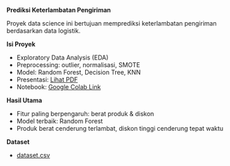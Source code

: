 **Prediksi Keterlambatan Pengiriman**

Proyek data science ini bertujuan memprediksi keterlambatan pengiriman berdasarkan data logistik. 

**Isi Proyek**
- Exploratory Data Analysis (EDA)
- Preprocessing: outlier, normalisasi, SMOTE
- Model: Random Forest, Decision Tree, KNN
- Presentasi: [Lihat PDF](https://drive.google.com/file/d/1NypfHd4YmoghxFO8St8Rl8tUsBd826ua/view?usp=sharing)
- Notebook: [Google Colab Link](https://colab.research.google.com/drive/1GlgUQG2TUt4vpMuNysRELHgD4kz2LxIB?usp=sharing)

**Hasil Utama**
- Fitur paling berpengaruh: berat produk & diskon
- Model terbaik: Random Forest
- Produk berat cenderung terlambat, diskon tinggi cenderung tepat waktu

**Dataset**
- [dataset.csv](https://drive.google.com/file/d/1mhUQq6zMee7bmKQs85jEJIP45oehV75A/view?usp=sharing)
